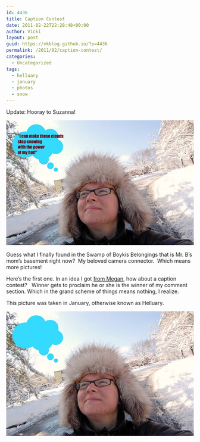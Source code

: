 ```yaml
---
id: 4436
title: Caption Contest
date: 2011-02-22T22:28:48+00:00
author: Vicki
layout: post
guid: https://vkblog.github.io/?p=4436
permalink: /2011/02/caption-contest/
categories:
  - Uncategorized
tags:
  - helluary
  - january
  - photos
  - snow
---
```

Update: Hooray to Suzanna!

<p style="text-align: center;">
  <a href="https://raw.githubusercontent.com/vkblog/vkblog.github.io/master/public/img/2011/02/DSC_0290.jpg"><img class="aligncenter size-full wp-image-4439" title="DSC_0290" src="https://raw.githubusercontent.com/vkblog/vkblog.github.io/master/public/img/2011/02/DSC_0290.jpg" alt="" width="504" height="335" /></a>
</p>

Guess what I finally found in the Swamp of Boykis Belongings that is Mr. B&#8217;s mom&#8217;s basement right now?  My beloved camera connector.  Which means more pictures!

Here&#8217;s the first one. In an idea I got [from Megan](http://bestoffates.com/), how about a caption contest?   Winner gets to proclaim he or she is the winner of my comment section. Which in the grand scheme of things means nothing, I realize.

This picture was taken in January, otherwise known as Helluary.

<p style="text-align: center;">
  <a href="https://raw.githubusercontent.com/vkblog/vkblog.github.io/master/public/img/2011/02/DSC_0290-1.jpg"><img class="aligncenter size-full wp-image-4437" title="DSC_0290 (1)" src="https://raw.githubusercontent.com/vkblog/vkblog.github.io/master/public/img/2011/02/DSC_0290-1.jpg" alt="" width="504" height="335" /></a>
</p>